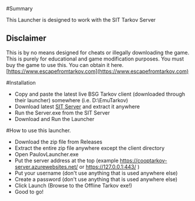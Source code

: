 ﻿#Summary

This Launcher is designed to work with the SIT Tarkov Server

## Disclaimer

This is by no means designed for cheats or illegally downloading the game. This is purely for educational and game modification purposes. You must buy the game to use this. 
You can obtain it here. [https://www.escapefromtarkov.com](https://www.escapefromtarkov.com)

#Installation
- Copy and paste the latest live BSG Tarkov client (downloaded through their launcher) somewhere (i.e. D:\EmuTarkov)
- Download latest [SIT Server](https://github.com/paulov-t/Tarkov-Server/releases/) and extract it anywhere
- Run the Server.exe from the SIT Server
- Download and Run the Launcher

#How to use this launcher.
- Download the zip file from Releases
- Extract the entire zip file anywhere  except the client directory 
- Open PaulovLauncher.exe
- Put the server address at the top (example https://cooptarkov-server.azurewebsites.net/ or https://127.0.0.1:443/ )
- Put your username (don't use anything that is used anywhere else)
- Create a password (don't use anything that is used anywhere else)
- Click Launch (Browse to the Offline Tarkov exe!)
- Good to go! 

